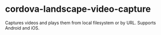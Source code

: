 # cordova-landscape-video-capture
Captures videos and plays them from local filesystem or by URL. Supports Android and iOS.
